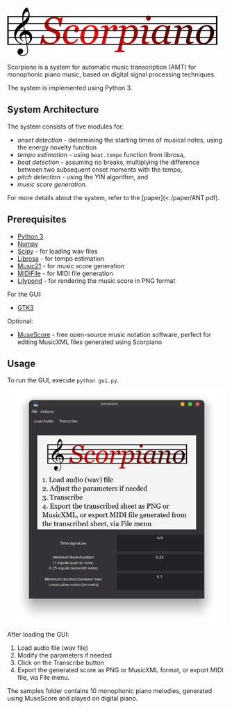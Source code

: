 ![Scorpiano](<./images/logo.png>)


Scorpiano is a system for automatic music transcription (AMT) for monophonic
piano music, based on digital signal processing techniques.

The system is implemented using Python 3.

## System Architecture

The system consists of five modules for: 
- *onset detection* - determining the starting times of musical notes, using
the energy novelty function
- *tempo estimation* - using <code>beat.tempo</code> function from librosa, 
- *beat detection* - assuming no breaks, multiplying the difference between
two subsequent onset moments with the tempo, 
- *pitch detection* - using the YIN algorithm, and
- *music score generation*.

For more details about the system, refer to the [paper](<./paper/ANT.pdf).

## Prerequisites

- [Python 3](https://www.python.org/downloads/)
- [Numpy](https://numpy.org/)
- [Scipy](https://www.scipy.org/) - for loading wav files
- [Librosa](https://librosa.org/) - for tempo estimation
- [Music21](https://web.mit.edu/music21/) - for music score generation
- [MIDIFile](https://pypi.org/project/MIDIFile/) - for MIDI file generation
- [Lilypond](http://lilypond.org/) - for rendering the music score in PNG format

For the GUI:
- [GTK3](https://www.gtk.org/)

Optional:
- [MuseScore](https://musescore.org/en) - free open-source music notation
software, perfect for editing MusicXML files generated using Scorpiano

## Usage

To run the GUI, execute <code>python gui.py</code>.

![Scorpiano GUI](<./images/gui_screenshot.png>)

After loading the GUI:
1. Load audio file (wav file)
2. Modify the parameters if needed
3. Click on the Transcribe button
4. Export the generated score as PNG or MusicXML format, or export MIDI file, via File menu.

The samples folder contains 10 monophonic piano melodies, generated using MuseScore and played on digital piano.
